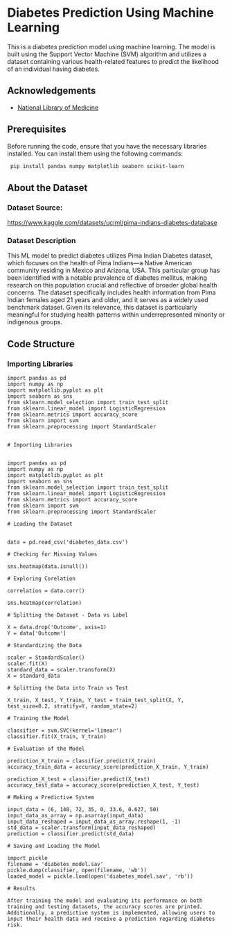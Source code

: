 # Diabetes Prediction Using Machine Learning

This is a diabetes prediction model using machine learning. The model is built using the Support Vector Machine (SVM) algorithm and utilizes a dataset containing various health-related features to predict the likelihood of an individual having diabetes.


## Acknowledgements

 - [National Library of Medicine](https://www.ncbi.nlm.nih.gov/pmc/articles/PMC4418458/)

 
## Prerequisites

Before running the code, ensure that you have the necessary libraries installed. You can install them using the following commands:

```bash
 pip install pandas numpy matplotlib seaborn scikit-learn
```
## About the Dataset

### Dataset Source:

  https://www.kaggle.com/datasets/uciml/pima-indians-diabetes-database

### Dataset Description

This ML model to predict diabetes utilizes Pima Indian Diabetes dataset, which focuses on the health of Pima Indians—a Native American community residing in Mexico and Arizona, USA. This particular group has been identified with a notable prevalence of diabetes mellitus, making research on this population crucial and reflective of broader global health concerns. The dataset specifically includes health information from Pima Indian females aged 21 years and older, and it serves as a widely used benchmark dataset. Given its relevance, this dataset is particularly meaningful for studying health patterns within underrepresented minority or indigenous groups.


## Code Structure

### Importing Libraries
```
import pandas as pd
import numpy as np
import matplotlib.pyplot as plt
import seaborn as sns
from sklearn.model_selection import train_test_split
from sklearn.linear_model import LogisticRegression
from sklearn.metrics import accuracy_score
from sklearn import svm
from sklearn.preprocessing import StandardScaler


# Importing Libraries


import pandas as pd
import numpy as np
import matplotlib.pyplot as plt
import seaborn as sns
from sklearn.model_selection import train_test_split
from sklearn.linear_model import LogisticRegression
from sklearn.metrics import accuracy_score
from sklearn import svm
from sklearn.preprocessing import StandardScaler

# Loading the Dataset


data = pd.read_csv('diabetes_data.csv')

# Checking for Missing Values

sns.heatmap(data.isnull())

# Exploring Corelation

correlation = data.corr()

sns.heatmap(correlation)

# Splitting the Dataset - Data vs Label

X = data.drop('Outcome', axis=1)
Y = data['Outcome']

# Standardizing the Data

scaler = StandardScaler()
scaler.fit(X)
standard_data = scaler.transform(X)
X = standard_data

# Splitting the Data into Train vs Test

X_train, X_test, Y_train, Y_test = train_test_split(X, Y, test_size=0.2, stratify=Y, random_state=2)

# Training the Model

classifier = svm.SVC(kernel='linear')
classifier.fit(X_train, Y_train)

# Evaluation of the Model

prediction_X_train = classifier.predict(X_train)
accuracy_train_data = accuracy_score(prediction_X_train, Y_train)

prediction_X_test = classifier.predict(X_test)
accuracy_test_data = accuracy_score(prediction_X_test, Y_test)

# Making a Predictive System

input_data = (6, 148, 72, 35, 0, 33.6, 0.627, 50)
input_data_as_array = np.asarray(input_data)
input_data_reshaped = input_data_as_array.reshape(1, -1)
std_data = scaler.transform(input_data_reshaped)
prediction = classifier.predict(std_data)

# Saving and Loading the Model

import pickle
filename = 'diabetes_model.sav'
pickle.dump(classifier, open(filename, 'wb'))
loaded_model = pickle.load(open('diabetes_model.sav', 'rb'))

# Results

After training the model and evaluating its performance on both training and testing datasets, the accuracy scores are printed. Additionally, a predictive system is implemented, allowing users to input their health data and receive a prediction regarding diabetes risk.
